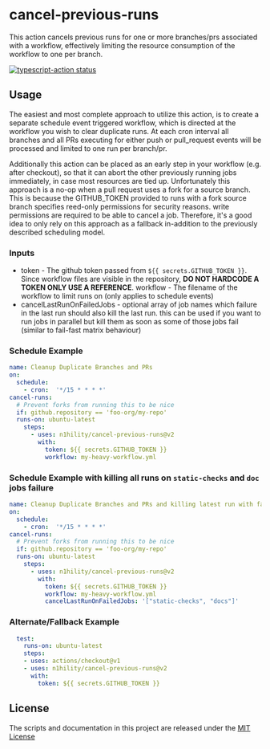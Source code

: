 # cancel-previous-runs
This action cancels previous runs for one or more branches/prs associated with a workflow, effectively limiting the resource consumption of the workflow to one per branch.

<p><a href="https://github.com/actions/typescript-action/actions"><img alt="typescript-action status" src="https://github.com/actions/typescript-action/workflows/build-test/badge.svg"></a>

## Usage

The easiest and most complete approach to utilize this action, is to create a separate schedule event triggered workflow, which is directed at the workflow you wish to clear duplicate runs. At each cron interval all branches and all PRs executing for either push or pull_request events will be processed and limited to one run per branch/pr.

Additionally this action can be placed as an early step in your workflow (e.g. after checkout), so that it can abort the other previously running jobs immediately, in case most resources are tied up. Unfortunately this approach is a no-op when a pull request uses a fork for a source branch. This is because the GITHUB_TOKEN provided to runs with a fork source branch specifies reed-only permissions for security reasons. write permissions are required to be able to cancel a job. Therefore, it's a good idea to only rely on this approach as a fallback in-addition to the previously described scheduling model.

### Inputs

* token - The github token passed from `${{ secrets.GITHUB_TOKEN }}`. Since workflow files are visible in the repository, **DO NOT HARDCODE A TOKEN ONLY USE A REFERENCE**.
  workflow - The filename of the workflow to limit runs on (only applies to schedule events)
* cancelLastRunOnFailedJobs - optional array of job names which failure in the last run should
  also kill the last run. this can be used if you want to run jobs in parallel but kill them as soon as
  some of those jobs fail (similar to fail-fast matrix behaviour)

### Schedule Example

```yaml
name: Cleanup Duplicate Branches and PRs
on:
  schedule:
    - cron:  '*/15 * * * *'
cancel-runs:
  # Prevent forks from running this to be nice
  if: github.repository == 'foo-org/my-repo'
  runs-on: ubuntu-latest
    steps:
      - uses: n1hility/cancel-previous-runs@v2
        with:
          token: ${{ secrets.GITHUB_TOKEN }}
          workflow: my-heavy-workflow.yml
```


### Schedule Example with killing all runs on `static-checks` and `doc` jobs failure

```yaml
name: Cleanup Duplicate Branches and PRs and killing latest run with failures
on:
  schedule:
    - cron:  '*/15 * * * *'
cancel-runs:
  # Prevent forks from running this to be nice
  if: github.repository == 'foo-org/my-repo'
  runs-on: ubuntu-latest
    steps:
      - uses: n1hility/cancel-previous-runs@v2
        with:
          token: ${{ secrets.GITHUB_TOKEN }}
          workflow: my-heavy-workflow.yml
          cancelLastRunOnFailedJobs: '["static-checks", "docs"]'
```


### Alternate/Fallback Example

```yaml
  test:
    runs-on: ubuntu-latest
    steps:
    - uses: actions/checkout@v1
    - uses: n1hility/cancel-previous-runs@v2
      with:
        token: ${{ secrets.GITHUB_TOKEN }}
```

## License
The scripts and documentation in this project are released under the [MIT License](LICENSE)
